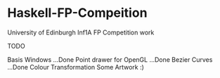 # Haskell-FP-Compeition
University of Edinburgh Inf1A FP Competition work

TODO

Basis Windows ...Done
Point drawer for OpenGL ...Done
Bezier Curves ...Done
Colour Transformation
Some Artwork :)
